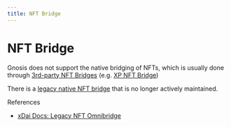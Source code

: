 ```yaml
---
title: NFT Bridge
---
```


# NFT Bridge

Gnosis does not support the native bridging of NFTs, which is usually done through [3rd-party NFT Bridges](../../user-guide/bridges.md) (e.g. [XP NFT Bridge](https://bridge.xp.network/))

There is a [legacy native NFT bridge](https://docs.tokenbridge.net/eth-xdai-amb-bridge/nft-omnibridge-extension) that is no longer actively maintained. 

References
- [xDai Docs: Legacy NFT Omnibridge](https://github.com/gnosischain/xdaichain.com/tree/master/for-users/bridges/nft-omnibridge)
